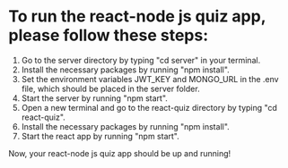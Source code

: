 # To run the react-node js quiz app, please follow these steps:

1. Go to the server directory by typing "cd server" in your terminal.
2. Install the necessary packages by running "npm install".
3. Set the environment variables JWT_KEY and MONGO_URL in the .env file, which should be placed in the server folder.
4. Start the server by running "npm start".
5. Open a new terminal and go to the react-quiz directory by typing "cd react-quiz".
6. Install the necessary packages by running "npm install".
7. Start the react app by running "npm start".
   
Now, your react-node js quiz app should be up and running!